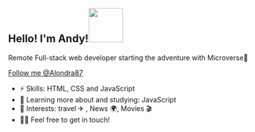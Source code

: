 ## Hello! I'm Andy!<img src="https://user-images.githubusercontent.com/99088112/171971425-393f9028-2e83-412f-96b5-c1435be4264c.gif" width="70" />
Remote Full-stack web developer starting the adventure with Microverse🚀 

<a class="github-button" href="https://github.com/Alondra87" aria-label="Follow @Alondra87 on GitHub">Follow me @Alondra87</a>

- ⚡ Skills: HTML, CSS and JavaScript
- 🌱 Learning more about and studying: JavaScript
- 💜 Interests: travel ✈ , News 🌍, Movies 🎬
- 👋🏻 Feel free to get in touch!

<!--START_SECTION:waka-->
<!--END_SECTION:waka-->





<!--
**Alondra87/Alondra87** is a ✨ _special_ ✨ repository because its `README.md` (this file) appears on your GitHub profile.

Here are some ideas to get you started:

- 🔭 I’m currently working on ...
- 🌱 I’m currently learning ...
- 👯 I’m looking to collaborate on ...
- 🤔 I’m looking for help with ...
- 💬 Ask me about ...
- 📫 How to reach me: ...
- 😄 Pronouns: ...
- ⚡ Fun fact: ...
-->
